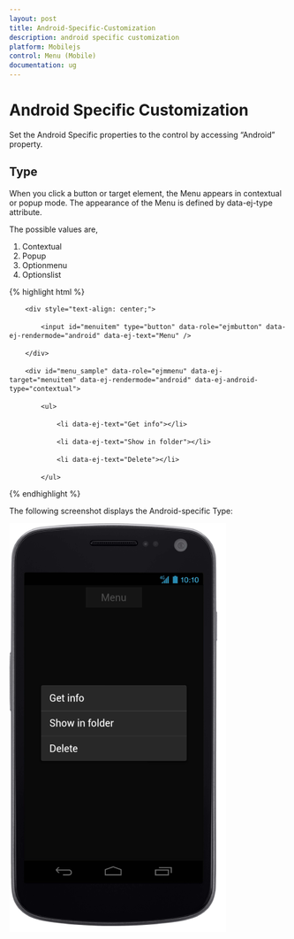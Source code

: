 ```yaml
---
layout: post
title: Android-Specific-Customization
description: android specific customization
platform: Mobilejs
control: Menu (Mobile)
documentation: ug
---
```


# Android Specific Customization

Set the Android Specific properties to the control by accessing “Android” property.

## Type	

When you click a button or target element, the Menu appears in contextual or popup mode. The appearance of the Menu is defined by data-ej-type attribute. 

The possible values are, 

1. Contextual 
2. Popup
3. Optionmenu
4. Optionslist

{% highlight html %}

        <div style="text-align: center;">

            <input id="menuitem" type="button" data-role="ejmbutton" data-ej-rendermode="android" data-ej-text="Menu" />

        </div>

        <div id="menu_sample" data-role="ejmmenu" data-ej-target="menuitem" data-ej-rendermode="android" data-ej-android-type="contextual">

            <ul>

                <li data-ej-text="Get info"></li>

                <li data-ej-text="Show in folder"></li>

                <li data-ej-text="Delete"></li>

            </ul>

{% endhighlight %}

The following screenshot displays the Android-specific Type:

![Type-Android](Android-Specific-Customization_images/Android-Specific-Customization_img1.png)



